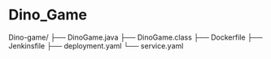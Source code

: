 # Dino_Game
Dino-game/ 
├── DinoGame.java
├── DinoGame.class
├── Dockerfile 
├── Jenkinsfile
├── deployment.yaml
└── service.yaml